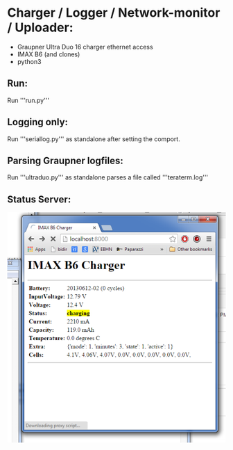 Charger / Logger / Network-monitor / Uploader:
=============================================

 - Graupner Ultra Duo 16 charger ethernet access
 - IMAX B6 (and clones)
 - python3
 
Run:
---

Run '''run.py'''


Logging only:
------------
 
Run '''seriallog.py''' as standalone after setting the comport.
 
Parsing Graupner logfiles:
-------------------------
 
Run '''ultraduo.py''' as standalone parses a file called '''teraterm.log'''

Status Server:
-------------

![Watch face](https://raw.githubusercontent.com/dewagter/charger_net_ultra_duo16/master/img/imaxb6.png "Screenshot")
 
 
 
 
